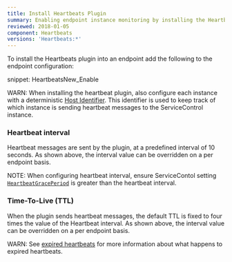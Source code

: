 ```yaml
---
title: Install Heartbeats Plugin
summary: Enabling endpoint instance monitoring by installing the Heartbeats plugin
reviewed: 2018-01-05
component: Heartbeats
versions: 'Heartbeats:*'
---
```


To install the Heartbeats plugin into an endpoint add the following to the endpoint configuration:

snippet: HeartbeatsNew_Enable

WARN: When installing the heartbeat plugin, also configure each instance with a deterministic [Host Identifier](/nservicebus/hosting/override-hostid.md). This identifier is used to keep track of which instance is sending heartbeat messages to the ServiceControl instance.


### Heartbeat interval

Heartbeat messages are sent by the plugin, at a predefined interval of 10 seconds. As shown above, the interval value can be overridden on a per endpoint basis.

NOTE: When configuring heartbeat interval, ensure ServiceContol setting [`HeartbeatGracePeriod`](/servicecontrol/creating-config-file.md#plugin-specific-servicecontrolheartbeatgraceperiod) is greater than the heartbeat interval. 


### Time-To-Live (TTL)

When the plugin sends heartbeat messages, the default TTL is fixed to four times the value of the Heartbeat interval. As shown above, the interval value can be overridden on a per endpoint basis.

WARN: See [expired heartbeats](expired-heartbeats.md) for more information about what happens to expired heartbeats.